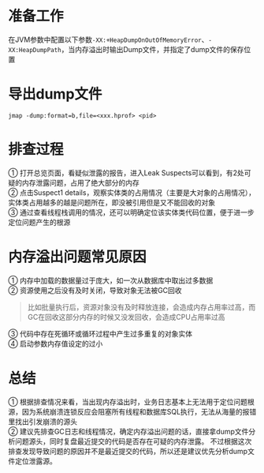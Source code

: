 # 准备工作
在JVM参数中配置以下参数```-XX:+HeapDumpOnOutOfMemoryError```、```-XX:HeapDumpPath```，当内存溢出时输出Dump文件，并指定了dump文件的保存位置  

# 导出dump文件
```shell
jmap -dump:format=b,file=<xxx.hprof> <pid>
```

# 排查过程
① 打开总览页面，看疑似泄露的报告，进入Leak Suspects可以看到，有2处可疑的内存泄露问题，占用了绝大部分的内存  
② 点击Suspect1 details，观察实体类的占用情况（主要是大对象的占用情况），实体类占用越多的越是问题所在，即没被引用但是又不能回收的对象  
③ 通过查看线程栈调用的情况，还可以明确定位该实体类代码位置，便于进一步定位问题产生的根源  

# 内存溢出问题常见原因
① 内存中加载的数据量过于庞大，如一次从数据库中取出过多数据  
② 资源使用之后没有及时关闭，导致对象无法被GC回收  
> 比如批量执行后，资源对象没有及时释放连接，会造成内存占用率过高，而GC在回收这部分内存的时候又没发回收，会造成CPU占用率过高

③ 代码中存在死循环或循环过程中产生过多重复的对象实体  
④ 启动参数内存值设定的过小

# 总结
① 根据排查情况来看，当出现内存溢出时，业务日志基本上无法用于定位问题根源，因为系统崩溃连锁反应会阻塞所有线程和数据库SQL执行，无法从海量的报错里找出引发崩溃的源头  
② 建议先排查GC日志和线程情况，确定内存溢出问题的话，直接拿dump文件分析问题源头，同时复盘最近提交的代码是否存在可疑的内存泄露。
不过根据这次排查发现导致问题的原因并不是最近提交的代码，所以还是建议优先分析dump文件定位泄露源。


